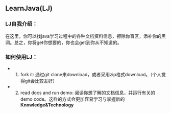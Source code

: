 ## **LearnJava(LJ)**
### **LJ自我介绍**：
在这里，你可以找java学习过程中的各种文档资料信息，擦除你盲区，添补你的黑洞。总之，你将get你想要的，你也会get到你从不知道的。
### **如何使用LJ**：
  - 1. fork it: 通过git clone来download，或者采用zip格式download。（个人觉得git会比较友好）
  - 2. read docs and run demo: 阅读你想了解的文档信息，并运行有关的demo code。这样的方式会更加容易学习与掌握新的 **Knowledge&Technology**
